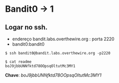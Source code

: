 # Bandit0 -> 1

## Logar no ssh.
   * endereço bandit.labs.overthewire.org : porta 2220 
   * bandit0:bandit0

```
$ ssh bandit0@bandit.labs.overthewire.org -p2220

$ cat readme
boJ9jbbUNNfktd78OOpsqOltutMc3MY1
```

**Chave**: _boJ9jbbUNNfktd78OOpsqOltutMc3MY1_